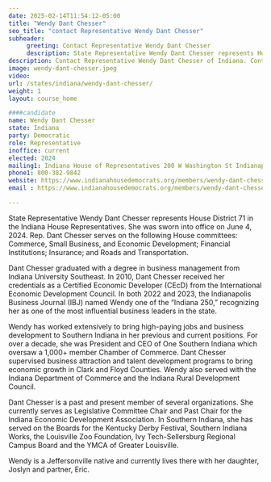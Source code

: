 ```yaml
---
date: 2025-02-14T11:54:12-05:00
title: "Wendy Dant Chesser"
seo_title: "contact Representative Wendy Dant Chesser"
subheader:
     greeting: Contact Representative Wendy Dant Chesser
     description: State Representative Wendy Dant Chesser represents House District 71 in the Indiana House Representatives. She was sworn into office on June 4, 2024.
description: Contact Representative Wendy Dant Chesser of Indiana. Contact information for Wendy Dant Chesser includes email address, phone number, and mailing address.
image: wendy-dant-chesser.jpeg
video:
url: /states/indiana/wendy-dant-chesser/
weight: 1
layout: course_home

####candidate
name: Wendy Dant Chesser
state: Indiana
party: Democratic
role: Representative
inoffice: current
elected: 2024
mailing1: Indiana House of Representatives 200 W Washington St Indianapolis, IN 46204-2786
phone1: 800-382-9842
website: https://www.indianahousedemocrats.org/members/wendy-dant-chesser/
email : https://www.indianahousedemocrats.org/members/wendy-dant-chesser/

---
```

State Representative Wendy Dant Chesser represents House District 71 in the Indiana House Representatives. She was sworn into office on June 4, 2024. Rep. Dant Chesser serves on the following House committees: Commerce, Small Business, and Economic Development; Financial Institutions; Insurance; and Roads and Transportation. 

Dant Chesser graduated with a degree in business management from Indiana University Southeast. In 2010, Dant Chesser received her credentials as a Certified Economic Developer (CEcD) from the International Economic Development Council. In both 2022 and 2023, the Indianapolis Business Journal (IBJ) named Wendy one of the “Indiana 250,” recognizing her as one of the most influential business leaders in the state.

Wendy has worked extensively to bring high-paying jobs and business development to Southern Indiana in her previous and current positions. For over a decade, she was President and CEO of One Southern Indiana which oversaw a 1,000+ member Chamber of Commerce. Dant Chesser supervised business attraction and talent development programs to bring economic growth in Clark and Floyd Counties. Wendy also served with the Indiana Department of Commerce and the Indiana Rural Development Council. 

Dant Chesser is a past and present member of several organizations. She currently serves as Legislative Committee Chair and Past Chair for the Indiana Economic Development Association. In Southern Indiana, she has served on the Boards for the Kentucky Derby Festival, Southern Indiana Works, the Louisville Zoo Foundation, Ivy Tech-Sellersburg Regional Campus Board and the YMCA of Greater Louisville. 

Wendy is a Jeffersonville native and currently lives there with her daughter, Joslyn and partner, Eric.
